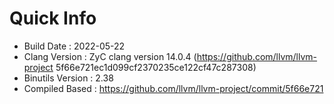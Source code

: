 # Quick Info
* Build Date : 2022-05-22
* Clang Version : ZyC clang version 14.0.4 (https://github.com/llvm/llvm-project 5f66e721ec1d099cf2370235ce122cf47c287308)
* Binutils Version : 2.38
* Compiled Based : https://github.com/llvm/llvm-project/commit/5f66e721

